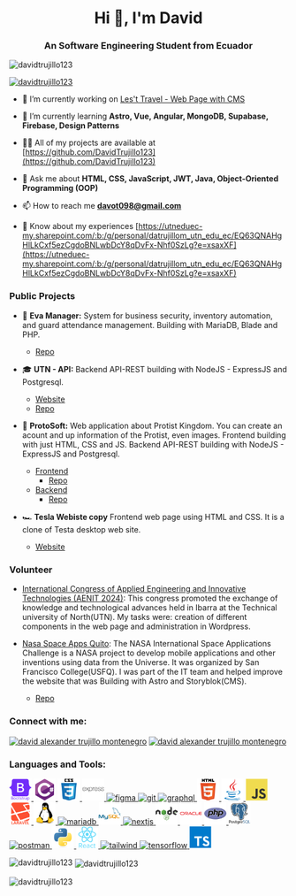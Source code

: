 <h1 align="center">Hi 👋, I'm David</h1>
<h3 align="center">An Software Engineering Student from Ecuador</h3>

<p align="left"> <img src="https://komarev.com/ghpvc/?username=davidtrujillo123&label=Profile%20views&color=0e75b6&style=flat" alt="davidtrujillo123" /> </p>

<p align="left"> <a href="https://github.com/ryo-ma/github-profile-trophy"><img src="https://github-profile-trophy.vercel.app/?username=davidtrujillo123" alt="davidtrujillo123" /></a> </p>

- 🔭 I’m currently working on [Les't Travel - Web Page with CMS](https://www.letstravelecuador.com/)

- 🌱 I’m currently learning **Astro, Vue, Angular, MongoDB, Supabase, Firebase, Design Patterns**

- 👨‍💻 All of my projects are available at [https://github.com/DavidTrujillo123](https://github.com/DavidTrujillo123)

- 💬 Ask me about **HTML, CSS, JavaScript, JWT, Java, Object-Oriented Programming (OOP)**

- 📫 How to reach me **davot098@gmail.com**

- 📄 Know about my experiences [https://utneduec-my.sharepoint.com/:b:/g/personal/datrujillom_utn_edu_ec/EQ63QNAHgHlLkCxf5ezCgdoBNLwbDcY8qDvFx-Nhf0SzLg?e=xsaxXF](https://utneduec-my.sharepoint.com/:b:/g/personal/datrujillom_utn_edu_ec/EQ63QNAHgHlLkCxf5ezCgdoBNLwbDcY8qDvFx-Nhf0SzLg?e=xsaxXF)

<h3>Public Projects</h3>

- 🔐 **Eva Manager:** System for business security, inventory automation, and guard attendance management. Building with MariaDB, Blade and PHP.
    - [Repo](https://github.com/DavidTrujillo123/Eva-Manager/tree/main)
  
- 🎓 **UTN - API:** Backend API-REST building with NodeJS - ExpressJS and Postgresql.
    - [Website](https://api-utndb.vercel.app/)
    - [Repo](https://github.com/DavidTrujillo123/API-utndb)

- 🦠 **ProtoSoft:** Web application about Protist Kingdom. You can create an acount and up information of the Protist, even images. Frontend building with just HTML, CSS and JS. Backend API-REST building with NodeJS - ExpressJS and Postgresql.
  - [Frontend](https://davidtrujillo123.github.io/protosoft_v1/html/home.html)
      - [Repo](https://github.com/DavidTrujillo123/protosoft_v1)
  - [Backend](https://protosoft-backend.vercel.app/)
      - [Repo](https://github.com/DavidTrujillo123/protosoft-backend)
- 🏎️ **Tesla Webiste copy** Frontend web page using HTML and CSS. It is a clone of Testa desktop web site.
  -  [Website](https://davidtrujillo123.github.io/desktop-tesla-page/desktop-tesla-page.html)

<h3 align="left">Volunteer</h3>

- <a href="https://aenit.utn.edu.ec/2024/">International Congress of Applied Engineering and Innovative Technologies (AENIT 2024)</a>: This congress promoted the exchange of knowledge and technological advances held in Ibarra at the Technical university of North(UTN). My tasks were: creation of different components in the web page and administration in Wordpress.
  
- <a href="https://nasaspaceappsquito.com/home">Nasa Space Apps Quito</a>: The NASA International Space Applications Challenge is a NASA project to develop mobile applications and other inventions using data from the Universe. It was organized by San Francisco College(USFQ). I was part of the IT team and helped improve the website that was Building with Astro and Storyblok(CMS).
  - [Repo](https://github.com/juanfcarrillo/spaceapps)

<h3 align="left">Connect with me:</h3>
<p align="left">
<a href="https://linkedin.com/in/david alexander trujillo montenegro" target="blank"><img align="center" src="https://raw.githubusercontent.com/rahuldkjain/github-profile-readme-generator/master/src/images/icons/Social/linked-in-alt.svg" alt="david alexander trujillo montenegro" height="30" width="40" /></a>
<a href="https://fb.com/david alexander trujillo montenegro" target="blank"><img align="center" src="https://raw.githubusercontent.com/rahuldkjain/github-profile-readme-generator/master/src/images/icons/Social/facebook.svg" alt="david alexander trujillo montenegro" height="30" width="40" /></a>
</p>

<h3 align="left">Languages and Tools:</h3>
<p align="left"> <a href="https://getbootstrap.com" target="_blank" rel="noreferrer"> <img src="https://raw.githubusercontent.com/devicons/devicon/master/icons/bootstrap/bootstrap-plain-wordmark.svg" alt="bootstrap" width="40" height="40"/> </a> <a href="https://www.w3schools.com/cs/" target="_blank" rel="noreferrer"> <img src="https://raw.githubusercontent.com/devicons/devicon/master/icons/csharp/csharp-original.svg" alt="csharp" width="40" height="40"/> </a> <a href="https://www.w3schools.com/css/" target="_blank" rel="noreferrer"> <img src="https://raw.githubusercontent.com/devicons/devicon/master/icons/css3/css3-original-wordmark.svg" alt="css3" width="40" height="40"/> </a> <a href="https://expressjs.com" target="_blank" rel="noreferrer"> <img src="https://raw.githubusercontent.com/devicons/devicon/master/icons/express/express-original-wordmark.svg" alt="express" width="40" height="40"/> </a> <a href="https://www.figma.com/" target="_blank" rel="noreferrer"> <img src="https://www.vectorlogo.zone/logos/figma/figma-icon.svg" alt="figma" width="40" height="40"/> </a> <a href="https://git-scm.com/" target="_blank" rel="noreferrer"> <img src="https://www.vectorlogo.zone/logos/git-scm/git-scm-icon.svg" alt="git" width="40" height="40"/> </a> <a href="https://graphql.org" target="_blank" rel="noreferrer"> <img src="https://www.vectorlogo.zone/logos/graphql/graphql-icon.svg" alt="graphql" width="40" height="40"/> </a> <a href="https://www.w3.org/html/" target="_blank" rel="noreferrer"> <img src="https://raw.githubusercontent.com/devicons/devicon/master/icons/html5/html5-original-wordmark.svg" alt="html5" width="40" height="40"/> </a> <a href="https://www.java.com" target="_blank" rel="noreferrer"> <img src="https://raw.githubusercontent.com/devicons/devicon/master/icons/java/java-original.svg" alt="java" width="40" height="40"/> </a> <a href="https://developer.mozilla.org/en-US/docs/Web/JavaScript" target="_blank" rel="noreferrer"> <img src="https://raw.githubusercontent.com/devicons/devicon/master/icons/javascript/javascript-original.svg" alt="javascript" width="40" height="40"/> </a> <a href="https://laravel.com/" target="_blank" rel="noreferrer"> <img src="https://raw.githubusercontent.com/devicons/devicon/master/icons/laravel/laravel-plain-wordmark.svg" alt="laravel" width="40" height="40"/> </a> <a href="https://www.linux.org/" target="_blank" rel="noreferrer"> <img src="https://raw.githubusercontent.com/devicons/devicon/master/icons/linux/linux-original.svg" alt="linux" width="40" height="40"/> </a> <a href="https://mariadb.org/" target="_blank" rel="noreferrer"> <img src="https://www.vectorlogo.zone/logos/mariadb/mariadb-icon.svg" alt="mariadb" width="40" height="40"/> </a> <a href="https://www.mysql.com/" target="_blank" rel="noreferrer"> <img src="https://raw.githubusercontent.com/devicons/devicon/master/icons/mysql/mysql-original-wordmark.svg" alt="mysql" width="40" height="40"/> </a> <a href="https://nextjs.org/" target="_blank" rel="noreferrer"> <img src="https://cdn.worldvectorlogo.com/logos/nextjs-2.svg" alt="nextjs" width="40" height="40"/> </a> <a href="https://nodejs.org" target="_blank" rel="noreferrer"> <img src="https://raw.githubusercontent.com/devicons/devicon/master/icons/nodejs/nodejs-original-wordmark.svg" alt="nodejs" width="40" height="40"/> </a> <a href="https://www.oracle.com/" target="_blank" rel="noreferrer"> <img src="https://raw.githubusercontent.com/devicons/devicon/master/icons/oracle/oracle-original.svg" alt="oracle" width="40" height="40"/> </a> <a href="https://www.php.net" target="_blank" rel="noreferrer"> <img src="https://raw.githubusercontent.com/devicons/devicon/master/icons/php/php-original.svg" alt="php" width="40" height="40"/> </a> <a href="https://www.postgresql.org" target="_blank" rel="noreferrer"> <img src="https://raw.githubusercontent.com/devicons/devicon/master/icons/postgresql/postgresql-original-wordmark.svg" alt="postgresql" width="40" height="40"/> </a> <a href="https://postman.com" target="_blank" rel="noreferrer"> <img src="https://www.vectorlogo.zone/logos/getpostman/getpostman-icon.svg" alt="postman" width="40" height="40"/> </a> <a href="https://www.python.org" target="_blank" rel="noreferrer"> <img src="https://raw.githubusercontent.com/devicons/devicon/master/icons/python/python-original.svg" alt="python" width="40" height="40"/> </a> <a href="https://reactjs.org/" target="_blank" rel="noreferrer"> <img src="https://raw.githubusercontent.com/devicons/devicon/master/icons/react/react-original-wordmark.svg" alt="react" width="40" height="40"/> </a> <a href="https://tailwindcss.com/" target="_blank" rel="noreferrer"> <img src="https://www.vectorlogo.zone/logos/tailwindcss/tailwindcss-icon.svg" alt="tailwind" width="40" height="40"/> </a> <a href="https://www.tensorflow.org" target="_blank" rel="noreferrer"> <img src="https://www.vectorlogo.zone/logos/tensorflow/tensorflow-icon.svg" alt="tensorflow" width="40" height="40"/> </a> <a href="https://www.typescriptlang.org/" target="_blank" rel="noreferrer"> <img src="https://raw.githubusercontent.com/devicons/devicon/master/icons/typescript/typescript-original.svg" alt="typescript" width="40" height="40"/> </a> </p>

<p><img align="left" src="https://github-readme-stats.vercel.app/api/top-langs?username=davidtrujillo123&show_icons=true&locale=en&layout=compact" alt="davidtrujillo123" /></p>

<p>&nbsp;<img align="center" src="https://github-readme-stats.vercel.app/api?username=davidtrujillo123&show_icons=true&locale=en" alt="davidtrujillo123" /></p>

<p><img align="center" src="https://github-readme-streak-stats.herokuapp.com/?user=davidtrujillo123&" alt="davidtrujillo123" /></p>

